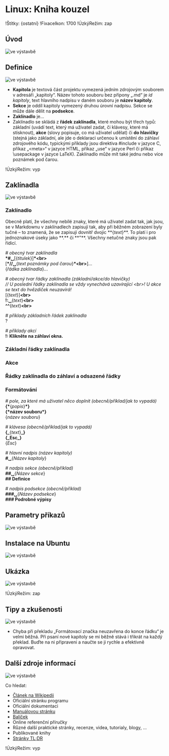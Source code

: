 <!--

Linux Kniha kouzel, kapitola Linux: Kniha kouzel
Copyright (c) 2019, 2020 Singularis <singularis@volny.cz>

Toto dílo je dílem svobodné kultury; můžete ho šířit a modifikovat pod
podmínkami licence Creative Commons Attribution-ShareAlike 4.0 International
vydané neziskovou organizací Creative Commons. Text licence je přiložený
k tomuto projektu nebo ho můžete najít na webové adrese:

https://creativecommons.org/licenses/by-sa/4.0/

-->
<!--
Poznámky:

⊨
-->

# Linux: Kniha kouzel

!Štítky: {ostatní}
!FixaceIkon: 1700
!ÚzkýRežim: zap

## Úvod
<!--
- Vymezte, co je předmětem této kapitoly.
- Obecně popište základní principy, na kterých fungují používané nástroje.
- Uveďte, co kapitola nepokrývá, ačkoliv by to čtenář mohl očekávat.
-->
![ve výstavbě](../obrázky/ve-výstavbě.png)

## Definice
<!--
- Uveďte výčet specifických pojmů pro použití v této kapitole a tyto pojmy definujte co nejprecizněji.
-->
![ve výstavbě](../obrázky/ve-výstavbě.png)

* **Kapitola** je textová část projektu vymezená jedním zdrojovým souborem v adresáři „kapitoly“. Název tohoto souboru bez přípony „.md“ je *id kapitoly*, text hlavního nadpisu v daném souboru je **název kapitoly**.
* **Sekce** je oddíl kapitoly vymezený druhou úrovní nadpisu. Sekce se může dále dělit na **podsekce**.
* **Zaklínadlo** je...
* Zaklínadlo se skládá z **řádek zaklínadla**, které mohou být třech typů: základní (uvádí text, který má uživatel zadat, či klávesy, které má stisknout), **akce** (slovy popisuje, co má uživatel udělat) či **do hlavičky** (stejná jako základní, ale jde o deklaraci určenou k umístění do záhlaví zdrojového kódu, typickými příklady jsou direktiva #include v jazyce C, příkaz „&lt;meta&gt;“ v jazyce HTML, příkaz „use“ v jazyce Perl či příkaz \\usepackage v jazyce LaTeX). Zaklínadlo může mít také jednu nebo více poznámek pod čarou.

!ÚzkýRežim: vyp

## Zaklínadla
<!--
- Rozdělte na podsekce a naplňte „zaklínadly“.
-->
![ve výstavbě](../obrázky/ve-výstavbě.png)

### Zaklínadlo

Obecně platí, že všechny nebílé znaky, které má uživatel zadat tak, jak jsou, se v Markdownu
v zaklínadlech zapisují tak, aby při běžném zobrazení byly tučné – to znamená, že se zapisují
dovnitř dvojic \*\*{*text*}\*\*. To platí i pro jednoznakové úseky jako \*\*.\*\* či
\*\*"\*\*. Všechny netučné znaky jsou pak řídicí.

*# obecný tvar zaklínadla*<br>
**\*#&blank;**[{*titulek*}]**\*&lt;br&gt;**<br>
[**\*//&blank;**{*text poznámky pod čarou*}**\*&lt;br&gt;**]...<br>
{*řádka zaklínadla*}...

*# obecný tvar řádky zaklínadla (základní/akce/do hlavičky)*<br>
*// U poslední řádky zaklínadla se vždy vynechává uzavírající &lt;br&gt;! U akce se text do hvězdiček neuzavírá!*<br>
[{*text*}]**&lt;br&gt;**<br>
**!:&blank;**{*text*}**&lt;br&gt;**<br>
**^^**{*text*}**&lt;br&gt;**

*# příklady základních řádek zaklínadla*<br>
?

*# příklady akcí*<br>
**!: Klikněte na záhlaví okna.**

### Základní řádky zaklínadla

### Akce

### Řádky zaklínadla do záhlaví a odsazené řádky

### Formátování

*# pole, za které má uživatel něco doplnit (obecně/příklad/jak to vypadá)*<br>
**\{\***{*popis*}**\*\}**<br>
**\{\*název souboru\*\}**<br>
{*název souboru*}

*# klávesa (obecně/příklad/jak to vypadá)*<br>
**\{\_**{*text*}**\_\}**<br>
**\{\_Esc\_\}**<br>
{_Esc_}

*# hlavní nadpis (název kapitoly)*<br>
**\#&blank;**{*Název kapitoly*}

*# nadpis sekce (obecně/příklad)*<br>
**\#\#&blank;**{*Název sekce*}<br>
**\#\# Definice**

*# nadpis podsekce (obecně/příklad)*<br>
**\#\#\#&blank;**{*Název podsekce*}<br>
**\#\#\# Podrobné výpisy**



## Parametry příkazů
<!--
- Pokud zaklínadla nepředstavují kompletní příkazy, v této sekci musíte popsat, jak z nich kompletní příkazy sestavit.
- Jinak by zde měl být přehled nejužitečnějších parametrů používaných nástrojů.
-->
![ve výstavbě](../obrázky/ve-výstavbě.png)

## Instalace na Ubuntu
<!--
- Jako zaklínadlo bez titulku uveďte příkazy (popř. i akce) nutné k instalaci a zprovoznění všech nástrojů požadovaných kterýmkoliv zaklínadlem uvedeným v kapitole. Po provedení těchto činností musí být nástroje plně zkonfigurované a připravené k práci.
- Ve výčtu balíčků k instalaci vycházejte z minimální instalace Ubuntu.
-->
![ve výstavbě](../obrázky/ve-výstavbě.png)

## Ukázka
<!--
- Tuto sekci ponechávat jen v kapitolách, kde dává smysl.
- Zdrojový kód, konfigurační soubor nebo interakce s programem, a to v úplnosti – ukázka musí být natolik úplná, aby ji v této podobě šlo spustit, ale současně natolik stručná, aby se vešla na jednu stranu A5.
- Snažte se v ukázce ilustrovat co nejvíc zaklínadel z této kapitoly.
-->
![ve výstavbě](../obrázky/ve-výstavbě.png)

!ÚzkýRežim: zap

## Tipy a zkušenosti
<!--
- Do odrážek uveďte konkrétní zkušenosti, které jste při práci s nástrojem získali; zejména případy, kdy vás chování programu překvapilo nebo očekáváte, že by mohlo překvapit začátečníky.
- Popište typické chyby nových uživatelů a jak se jim vyhnout.
- Buďte co nejstručnější; neodbíhejte k popisování čehokoliv vedlejšího, co je dost možné, že už čtenář zná.
-->
![ve výstavbě](../obrázky/ve-výstavbě.png)

* Chyba při překladu „Formátovací značka neuzavřena do konce řádku“ je velmi běžná. Při psaní nové kapitoly se mi běžně stává i třikrát na každý překlad. Buďte na ni připraveni a naučte se ji rychle a efektivně opravovat.

## Další zdroje informací
<!--
- Uveďte, které informační zdroje jsou pro začátečníka nejlepší k získání rychlé a obsáhlé nápovědy. Typicky jsou to manuálové stránky, vestavěná nápověda programu nebo webové zdroje. Můžete uvést i přímé odkazy.
- V seznamu uveďte další webové zdroje, knihy apod.
- Pokud je vestavěná dokumentace programů (typicky v adresáři /usr/share/doc) užitečná, zmiňte ji také.
- Poznámka: Protože se tato sekce tiskne v úzkém režimu, zaklínadla smíte uvádět pouze bez titulku a bez poznámek pod čarou!
-->
![ve výstavbě](../obrázky/ve-výstavbě.png)

Co hledat:

* [Článek na Wikipedii](https://cs.wikipedia.org/wiki/Hlavn%C3%AD_strana)
* Oficiální stránku programu
* Oficiální dokumentaci
* [Manuálovou stránku](http://manpages.ubuntu.com/)
* [Balíček](https://packages.ubuntu.com/)
* Online referenční příručky
* Různé další praktické stránky, recenze, videa, tutorialy, blogy, ...
* Publikované knihy
* [Stránky TL;DR](https://github.com/tldr-pages/tldr/tree/master/pages/common)

!ÚzkýRežim: vyp
